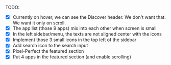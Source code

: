 TODO:
- [x] Currently on hover, we can see the Discover header. We don't want that. We want it only on scroll.
- [x] The app list (those 9 apps) mix into each other when screen is small
- [x] In the left sidebar/menu, the texts are not aligned center with the icons
- [x] Implement those 3 small icons in the top left of the sidebar
- [x] Add search icon to the search input
- [x] Pixel-Perfect the featured section
- [x] Put 4 apps in the featured section (and enable scrolling)